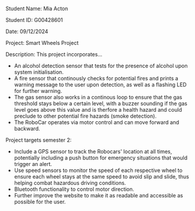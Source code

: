 Student Name: Mia Acton

Student ID: G00428601

Date: 09/12/2024

Project: Smart Wheels Project 

Description: This project incorporates...
- An alcohol detection sensor that tests for the presence of alcohol upon system initialisation.
- A fire sensor that continously checks for potential fires and prints a warning message to the user upon detection, as well as a flashing LED for further warning.
- The gas sensor also works in a continous loop to ensure that the gas threshold stays below a certain level, with a buzzer sounding if the gas level goes above this value and is therfore a health hazard and could preclude to other potential fire hazards (smoke detection).
- The RoboCar operates via motor control and can move forward and backward.
  
Project targets semester 2:
- Include a GPS sensor to track the Robocars' location at all times, potentially including a push button for emergency situations that would trigger an alert.
- Use speed sensors to monitor the speed of each respective wheel to ensure each wheel stays at the same speed to avoid slip and slide, thus helping combat hazardous driving conditions.
- Bluetooth functionality to control motor direction.
- Further improve the website to make it as readable and accessible as possible for the user.
  

